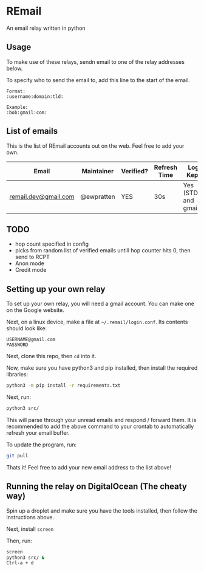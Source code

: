 # REmail
An email relay written in python

## Usage
To make use of these relays, sendn email to one of the relay addresses below.

To specify who to send the email to, add this line to the start of the email.
```
Format:
:username:domain:tld:

Example:
:bob:gmail:com:
```

## List of emails
This is the list of REmail accounts out on the web. Feel free to add your own.

<!--start_emails-->
| Email | Maintainer | Verified? | Refresh Time | Logs Kept? |
| ----- | ---------- | --------- | ------------ | ---------- |
| remail.dev@gmail.com | @ewpratten | YES | 30s | Yes (STDout and gmail) |
<!--end_emails-->
## TODO
 - hop count specified in config
  - picks from random list of verified emails untill hop counter hits 0, then send to RCPT
 - Anon mode
 - Credit mode

## Setting up your own relay
To set up your own relay, you will need a gmail account. You can make one on the Google website.

Next, on a linux device, make a file at `~/.remail/login.conf`. Its contents should look like:
```
USERNAME@gmail.com
PASSWORD

```

Next, clone this repo, then `cd` into it.

Now, make sure you have python3 and pip installed, then install the required libraries:
```sh
python3 -m pip install -r requirements.txt
```

Next, run:
```sh
python3 src/
```
This will parse through your unread emails and respond / forward them.
It is recommended to add the above command to your crontab to automatically refresh your email buffer.

To update the program, run:
```sh
git pull
```

Thats it! Feel free to add your new email address to the list above!

## Running the relay on DigitalOcean (The cheaty way)
Spin up a droplet and make sure you have the tools installed, then follow the instructions above.

Next, install `screen`

Then, run:
```sh
screen
python3 src/ &
Ctrl-a + d
```